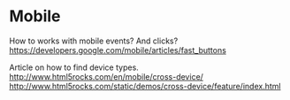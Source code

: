 Mobile
======

How to works with mobile events? And clicks?
https://developers.google.com/mobile/articles/fast_buttons

Article on how to find device types.
http://www.html5rocks.com/en/mobile/cross-device/
http://www.html5rocks.com/static/demos/cross-device/feature/index.html

